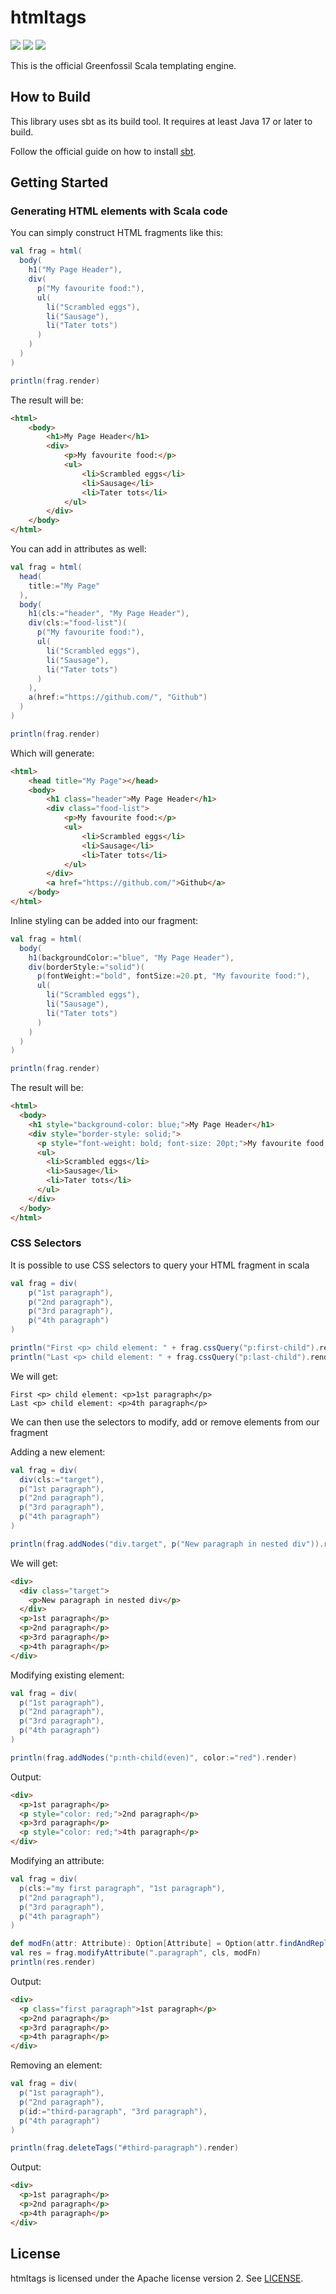 # htmltags

![](https://img.shields.io/github/workflow/status/Greenfossil/htmltags/Run%20tests)
![](https://img.shields.io/github/license/Greenfossil/htmltags)
![](https://img.shields.io/github/v/tag/Greenfossil/htmltags)

This is the official Greenfossil Scala templating engine.

## How to Build

This library uses sbt as its build tool. It requires at least Java 17 or later to build.

Follow the official guide on how to install [sbt](https://www.scala-sbt.org/download.html).

## Getting Started

### Generating HTML elements with Scala code

You can simply construct HTML fragments like this:
```scala  
val frag = html(
  body(
    h1("My Page Header"),
    div(
      p("My favourite food:"),
      ul(
        li("Scrambled eggs"),
        li("Sausage"),
        li("Tater tots")
      )
    )
  )
)

println(frag.render)
```  

The result will be:
```html
<html>
    <body>
        <h1>My Page Header</h1>
        <div>
            <p>My favourite food:</p>
            <ul>
                <li>Scrambled eggs</li>
                <li>Sausage</li>
                <li>Tater tots</li>
            </ul>
        </div>
    </body>
</html>
```

You can add in attributes as well:
```scala  
val frag = html(
  head(
    title:="My Page"
  ),
  body(
    h1(cls:="header", "My Page Header"),
    div(cls:="food-list")(
      p("My favourite food:"),
      ul(
        li("Scrambled eggs"),
        li("Sausage"),
        li("Tater tots")
      )
    ),
    a(href:="https://github.com/", "Github")
  )
)

println(frag.render)
```

Which will generate:
```html
<html>
    <head title="My Page"></head>
    <body>
        <h1 class="header">My Page Header</h1>
        <div class="food-list">
            <p>My favourite food:</p>
            <ul>
                <li>Scrambled eggs</li>
                <li>Sausage</li>
                <li>Tater tots</li>
            </ul>
        </div>
        <a href="https://github.com/">Github</a>
    </body>
</html>
```

Inline styling can be added into our fragment:
```scala
val frag = html(
  body(
    h1(backgroundColor:="blue", "My Page Header"),
    div(borderStyle:="solid")(
      p(fontWeight:="bold", fontSize:=20.pt, "My favourite food:"),
      ul(
        li("Scrambled eggs"),
        li("Sausage"),
        li("Tater tots")
      )
    )
  )
)

println(frag.render)
```

The result will be:
```html
<html>
  <body>
    <h1 style="background-color: blue;">My Page Header</h1>
    <div style="border-style: solid;">
      <p style="font-weight: bold; font-size: 20pt;">My favourite food:</p>
      <ul>
        <li>Scrambled eggs</li>
        <li>Sausage</li>
        <li>Tater tots</li>
      </ul>
    </div>
  </body>
</html>
```

### CSS Selectors

It is possible to use CSS selectors to query your HTML fragment in scala
```scala
val frag = div(
    p("1st paragraph"),
    p("2nd paragraph"),
    p("3rd paragraph"),
    p("4th paragraph")
)

println("First <p> child element: " + frag.cssQuery("p:first-child").render)
println("Last <p> child element: " + frag.cssQuery("p:last-child").render)
```

We will get:
```
First <p> child element: <p>1st paragraph</p>
Last <p> child element: <p>4th paragraph</p>
```

We can then use the selectors to modify, add or remove elements from our fragment

Adding a new element:
```scala
val frag = div(
  div(cls:="target"),
  p("1st paragraph"),
  p("2nd paragraph"),
  p("3rd paragraph"),
  p("4th paragraph")
)

println(frag.addNodes("div.target", p("New paragraph in nested div")).render)
```

We will get:
```html
<div>
  <div class="target">
    <p>New paragraph in nested div</p>
  </div>
  <p>1st paragraph</p>
  <p>2nd paragraph</p>
  <p>3rd paragraph</p>
  <p>4th paragraph</p>
</div>
```

Modifying existing element:
```scala
val frag = div(
  p("1st paragraph"),
  p("2nd paragraph"),
  p("3rd paragraph"),
  p("4th paragraph")
)

println(frag.addNodes("p:nth-child(even)", color:="red").render)
```

Output:
```html
<div>
  <p>1st paragraph</p>
  <p style="color: red;">2nd paragraph</p>
  <p>3rd paragraph</p>
  <p style="color: red;">4th paragraph</p>
</div>
```

Modifying an attribute:
```scala
val frag = div(
  p(cls:="my first paragraph", "1st paragraph"),
  p("2nd paragraph"),
  p("3rd paragraph"),
  p("4th paragraph")
)

def modFn(attr: Attribute): Option[Attribute] = Option(attr.findAndReplaceValue("my", ""))
val res = frag.modifyAttribute(".paragraph", cls, modFn)
println(res.render)
```

Output:
```html
<div>
  <p class="first paragraph">1st paragraph</p>
  <p>2nd paragraph</p>
  <p>3rd paragraph</p>
  <p>4th paragraph</p>
</div>
```

Removing an element:
```scala
val frag = div(
  p("1st paragraph"),
  p("2nd paragraph"),
  p(id:="third-paragraph", "3rd paragraph"),
  p("4th paragraph")
)

println(frag.deleteTags("#third-paragraph").render)
```

Output:
```html
<div>
  <p>1st paragraph</p>
  <p>2nd paragraph</p>
  <p>4th paragraph</p>
</div>
```

## License

htmltags is licensed under the Apache license version 2.
See [LICENSE](LICENSE.txt).
